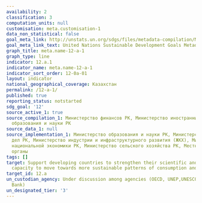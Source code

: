 ```yaml
---
availability: 2
classification: 3
computation_units: null
customisation: meta.customisation-1
data_non_statistical: false
goal_meta_link: http://unstats.un.org/sdgs/files/metadata-compilation/Metadata-Goal-12.pdf
goal_meta_link_text: United Nations Sustainable Development Goals Metadata (pdf 782kB)
graph_title: meta.name-12-a-1
graph_type: line
indicator: 12.a.1
indicator_name: meta.name-12-a-1
indicator_sort_order: 12-0a-01
layout: indicator
national_geographical_coverage: Казахстан
permalink: /12-a-1/
published: true
reporting_status: notstarted
sdg_goal: '12'
source_active_1: true
source_compilation_1: Министерство финансов РК, Министерство иностранных дел РК, Министерство
  образования и науки РК
source_data_1: null
source_implementation_1: Министерство образования и науки РК, Министерство иностранных
  дел РК, Министерство индустрии и инфраструктурного развития (ЖКХ), Министерство
  национальной экономики РК, Министерство сельского хозяйства РК, Местные исполнительные
  органы
tags: []
target: Support developing countries to strengthen their scientific and technological
  capacity to move towards more sustainable patterns of consumption and production
target_id: 12.a
un_custodian_agency: Under discussion among agencies (OECD, UNEP,UNESCO-UIS,World
  Bank)
un_designated_tier: '3'
---
```

